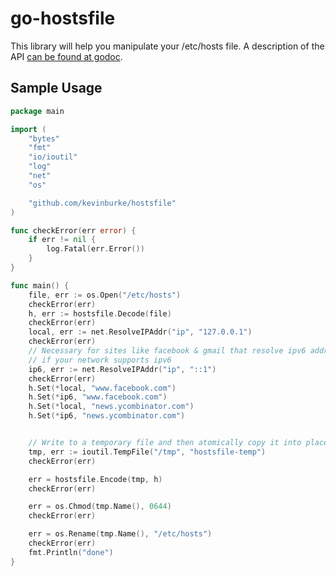 # go-hostsfile

This library will help you manipulate your /etc/hosts file. A description of
the API [can be found at godoc][godoc].

## Sample Usage

```go
package main

import (
	"bytes"
	"fmt"
	"io/ioutil"
	"log"
	"net"
	"os"

	"github.com/kevinburke/hostsfile"
)

func checkError(err error) {
	if err != nil {
		log.Fatal(err.Error())
	}
}

func main() {
	file, err := os.Open("/etc/hosts")
	checkError(err)
	h, err := hostsfile.Decode(file)
	checkError(err)
	local, err := net.ResolveIPAddr("ip", "127.0.0.1")
	checkError(err)
	// Necessary for sites like facebook & gmail that resolve ipv6 addresses,
	// if your network supports ipv6
	ip6, err := net.ResolveIPAddr("ip", "::1")
	checkError(err)
	h.Set(*local, "www.facebook.com")
	h.Set(*ip6, "www.facebook.com")
	h.Set(*local, "news.ycombinator.com")
	h.Set(*ip6, "news.ycombinator.com")


	// Write to a temporary file and then atomically copy it into place.
	tmp, err := ioutil.TempFile("/tmp", "hostsfile-temp")
	checkError(err)

	err = hostsfile.Encode(tmp, h)
	checkError(err)

	err = os.Chmod(tmp.Name(), 0644)
	checkError(err)

	err = os.Rename(tmp.Name(), "/etc/hosts")
	checkError(err)
	fmt.Println("done")
}
```

[godoc]: http://godoc.org/github.com/kevinburke/hostsfile
